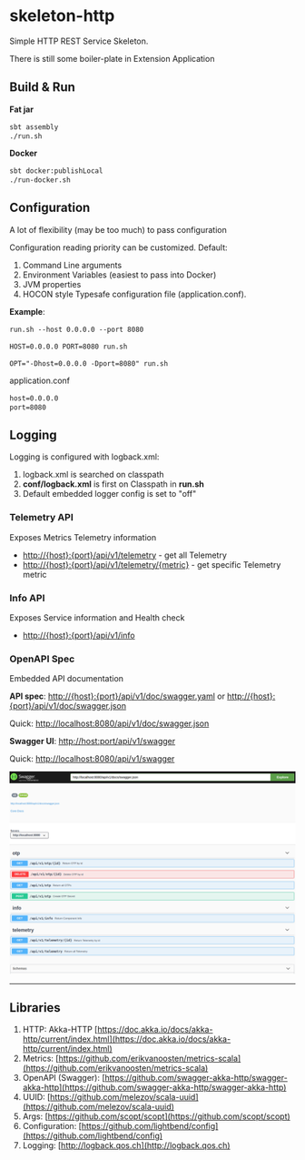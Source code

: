 # skeleton-http

Simple HTTP REST Service Skeleton.

There is still some boiler-plate in Extension Application

## Build & Run

__Fat jar__
```
sbt assembly
./run.sh
```

__Docker__
```
sbt docker:publishLocal
./run-docker.sh
```


## Configuration

A lot of flexibility (may be too much) to pass configuration

Configuration reading priority can be customized. Default:

1. Command Line arguments
2. Environment Variables (easiest to pass into Docker)
3. JVM properties
4. HOCON style Typesafe configuration file (application.conf).

__Example__:

```
run.sh --host 0.0.0.0 --port 8080
```

```
HOST=0.0.0.0 PORT=8080 run.sh
```

```
OPT="-Dhost=0.0.0.0 -Dport=8080" run.sh
```

application.conf
```
host=0.0.0.0
port=8080
```

## Logging

Logging is configured with logback.xml:

1. logback.xml is searched on classpath
1. __conf/logback.xml__ is first on Classpath in __run.sh__
2. Default embedded logger config is set to "off"

### Telemetry API

Exposes Metrics Telemetry information

- [http://{host}:{port}/api/v1/telemetry](http://{host}:{port}/api/v1/telemetry) - get all Telemetry
- [http://{host}:{port}/api/v1/telemetry/{metric}](http://{host}:{port}/api/v1/telemetry/{metric}) - get specific Telemetry metric


### Info API

Exposes Service information and Health check

- [http://{host}:{port}/api/v1/info](http://{host}:{port}/api/v1/info)


### OpenAPI Spec

Embedded API documentation

__API spec__: [http://{host}:{port}/api/v1/doc/swagger.yaml](http://{host}:{port}/api/v1/doc/swagger.yaml) or [http://{host}:{port}/api/v1/doc/swagger.json](http://{host}:{port}/api/v1/doc/swagger.json)

Quick: [http://localhost:8080/api/v1/doc/swagger.json](http://localhost:8080/api/v1/doc/swagger.json)

__Swagger UI__: [http://host:port/api/v1/swagger](http://host:port/api/v1/swagger)

Quick: [http://localhost:8080/api/v1/swagger](http://localhost:8080/api/v1/swagger)

<img src="doc/scr-swagger.png" width="850">

----

## Libraries

1. HTTP: Akka-HTTP [https://doc.akka.io/docs/akka-http/current/index.html](https://doc.akka.io/docs/akka-http/current/index.html)
2. Metrics: [https://github.com/erikvanoosten/metrics-scala](https://github.com/erikvanoosten/metrics-scala)
3. OpenAPI (Swagger): [https://github.com/swagger-akka-http/swagger-akka-http](https://github.com/swagger-akka-http/swagger-akka-http)
4. UUID: [https://github.com/melezov/scala-uuid](https://github.com/melezov/scala-uuid)
5. Args: [https://github.com/scopt/scopt](https://github.com/scopt/scopt)
6. Configuration: [https://github.com/lightbend/config](https://github.com/lightbend/config)
7. Logging: [http://logback.qos.ch](http://logback.qos.ch)

